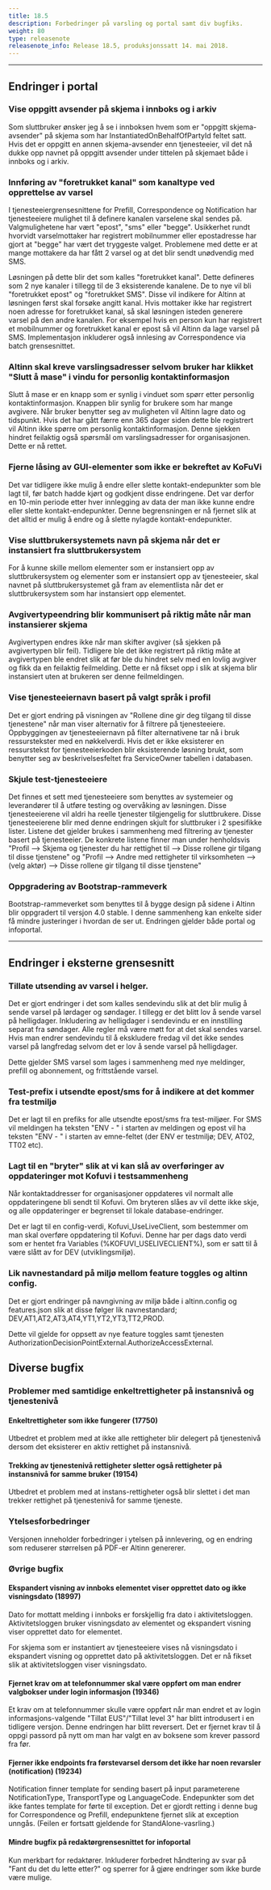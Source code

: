 ```yaml
---
title: 18.5
description: Forbedringer på varsling og portal samt div bugfiks.
weight: 80
type: releasenote
releasenote_info: Release 18.5, produksjonssatt 14. mai 2018.
---
```


***
## Endringer i portal
### Vise oppgitt avsender på skjema i innboks og i arkiv
Som sluttbruker ønsker jeg å se i innboksen hvem som er "oppgitt skjema-avsender" på skjema som har InstantiatedOnBehalfOfPartyId feltet satt. Hvis det er oppgitt en annen skjema-avsender enn tjenesteeier, vil det nå dukke opp navnet på oppgitt avsender under tittelen på skjemaet både i innboks og i arkiv.


### Innføring av "foretrukket kanal" som kanaltype ved opprettelse av varsel
I tjenesteeiergrensesnittene for Prefill, Correspondence og Notification har tjenesteeiere mulighet til å definere kanalen varselene skal sendes på. Valgmulighetene har vært "epost", "sms" eller "begge". Usikkerhet rundt hvorvidt varselmottaker har registrert mobilnummer eller epostadresse har gjort at "begge" har vært det tryggeste valget. Problemene med dette er at mange mottakere da har fått 2 varsel og at det blir sendt unødvendig med SMS.

Løsningen på dette blir det som kalles "foretrukket kanal". Dette defineres som 2 nye kanaler i tillegg til de 3 eksisterende kanalene. De to nye vil bli "foretrukket epost" og "foretrukket SMS". Disse vil indikere for Altinn at løsningen først skal forsøke angitt kanal. Hvis mottaker ikke har registrert noen adresse for foretrukket kanal, så skal løsningen isteden generere varsel på den andre kanalen. For eksempel hvis en person kun har registrert et mobilnummer og foretrukket kanal er epost så vil Altinn da lage varsel på SMS. Implementasjon inkluderer også innlesing av Correspondence via batch grensesnittet.


### Altinn skal kreve varslingsadresser selvom bruker har klikket "Slutt å mase" i vindu for personlig kontaktinformasjon
Slutt å mase er en knapp som er synlig i vinduet som spørr etter personlig kontaktinformasjon. Knappen blir synlig for brukere som har mange avgivere. Når bruker benytter seg av muligheten vil Altinn lagre dato og tidspunkt. Hvis det har gått færre enn 365 dager siden dette ble registrert vil Altinn ikke spørre om personlig kontaktinformasjon. Denne sjekken hindret feilaktig også spørsmål om varslingsadresser for organisasjonen. Dette er nå rettet.

### Fjerne låsing av GUI-elementer som ikke er bekreftet av KoFuVi

Det var tidligere ikke mulig å endre eller slette kontakt-endepunkter som ble lagt til, før batch hadde kjørt og godkjent disse endringene. Det var derfor en 10-min periode etter hver innlegging av data der man ikke kunne endre eller slette kontakt-endepunkter. Denne begrensningen er nå fjernet slik at det alltid er mulig å endre og å slette nylagde kontakt-endepunkter.

### Vise sluttbrukersystemets navn på skjema når det er instansiert fra sluttbrukersystem
For å kunne skille mellom elementer som er instansiert opp av sluttbrukersystem og elementer som er instansiert opp av tjenesteeier, skal navnet på sluttbrukersystemet gå fram av elementlista når det er sluttbrukersystem som har instansiert opp elementet.


### Avgivertypeendring blir kommunisert på riktig måte når man instansierer skjema
Avgivertypen endres ikke når man skifter avgiver (så sjekken på avgivertypen blir feil). Tidligere ble det ikke registrert på riktig måte at avgivertypen ble endret slik at før ble du hindret selv med en lovlig avgiver og fikk da en feilaktig feilmelding. Dette er nå fikset opp i slik at skjema blir instansiert uten at brukeren ser denne feilmeldingen.

### Vise tjenesteeiernavn basert på valgt språk i profil 
Det er gjort endring på visningen av "Rollene dine gir deg tilgang til disse tjenestene" når man viser alternativ for å filtrere på tjenesteeiere. Oppbyggingen av tjenesteeiernavn på filter alternativene tar nå i bruk ressurstekster med en nøkkelverdi. Hvis det er ikke eksisterer en ressurstekst for tjenesteeierkoden blir eksisterende løsning brukt, som benytter seg av beskrivelsesfeltet fra ServiceOwner tabellen i databasen.

### Skjule test-tjenesteeiere
Det finnes et sett med tjenesteeiere som benyttes av systemeier og leverandører til å utføre testing og overvåking av løsningen. Disse tjenesteeierene vil aldri ha reelle tjenester tilgjengelig for sluttbrukere. Disse tjenesteeierene blir med denne endringen skjult for sluttbruker i 2 spesifikke lister. Listene det gjelder brukes i sammenheng med filtrering av tjenester basert på tjenesteeier. De konkrete listene finner man under henholdsvis "Profil --> Skjema og tjenester du har rettighet til --> Disse rollene gir tilgang til disse tjenstene" og "Profil --> Andre med rettigheter til virksomheten --> (velg aktør) --> Disse rollene gir tilgang til disse tjenstene"

### Oppgradering av Bootstrap-rammeverk
Bootstrap-rammeverket som benyttes til å bygge design på sidene i Altinn blir oppgradert til versjon 4.0 stable. I denne sammenheng kan enkelte sider få mindre justeringer i hvordan de ser ut. Endringen gjelder både portal og infoportal.

***
## Endringer i eksterne grensesnitt
### Tillate utsending av varsel i helger.
Det er gjort endringer i det som kalles sendevindu slik at det blir mulig å sende varsel på lørdager og søndager. I tillegg er det blitt lov å sende varsel på helligdager. Inkludering av helligdager i sendevindu er en innstilling separat fra søndager. Alle regler må være møtt for at det skal sendes varsel. Hvis man endrer sendevindu til å ekskludere fredag vil det ikke sendes varsel på langfredag selvom det er lov å sende varsel på helligdager.

Dette gjelder SMS varsel som lages i sammenheng med nye meldinger, prefill og abonnement, og frittstående varsel.

### Test-prefix i utsendte epost/sms for å indikere at det kommer fra testmiljø
Det er lagt til en prefiks for alle utsendte epost/sms fra test-miljøer. For SMS vil meldingen ha teksten "ENV - " i starten av meldingen og epost vil ha teksten "ENV - " i starten av emne-feltet (der ENV er testmiljø; DEV, AT02, TT02 etc).

### Lagt til en "bryter" slik at vi kan slå av overføringer av oppdateringer mot Kofuvi i testsammenheng
Når kontaktaddresser for organisasjoner oppdateres vil normalt alle oppdateringene bli sendt til Kofuvi. Om bryteren slåes av vil dette ikke skje, og alle oppdateringer er begrenset til lokale database-endringer.

Det er lagt til en config-verdi, Kofuvi_UseLiveClient, som bestemmer om man skal overføre oppdatering til Kofuvi. Denne har per dags dato verdi som er hentet fra Variables (%KOFUVI_USELIVECLIENT%), som er satt til å være slått av for DEV (utviklingsmiljø).

### Lik navnestandard på miljø mellom feature toggles og altinn config.
Det er gjort endringer på navngivning av miljø både i altinn.config og features.json slik at disse følger lik navnestandard; DEV,AT1,AT2,AT3,AT4,YT1,YT2,YT3,TT2,PROD.

Dette vil gjelde for oppsett av nye feature toggles samt tjenesten AuthorizationDecisionPointExternal.AuthorizeAccessExternal.

## Diverse bugfix
### Problemer med samtidige enkeltrettigheter på instansnivå og tjenestenivå
#### Enkeltrettigheter som ikke fungerer (17750)
Utbedret et problem med at ikke alle rettigheter blir delegert på tjenestenivå dersom det eksisterer en aktiv rettighet på instansnivå.

#### Trekking av tjenestenivå rettigheter sletter også rettigheter på instansnivå for samme bruker (19154)
Utbedret et problem med at instans-rettigheter også blir slettet i det man trekker rettighet på tjenestenivå for samme tjeneste.

### Ytelsesforbedringer
Versjonen inneholder forbedringer i ytelsen på innlevering, og en endring som reduserer størrelsen på PDF-er Altinn genererer.

### Øvrige bugfix
#### Ekspandert visning av innboks elementet viser opprettet dato og ikke visningsdato (18997)
Dato for mottatt melding i innboks er forskjellig fra dato i aktivitetsloggen. Aktivitetsloggen bruker visningsdato av elementet og ekspandert visning viser opprettet dato for elementet.

For skjema som er instantiert av tjenesteeiere vises nå visningsdato i ekspandert visning og opprettet dato på aktivitetsloggen. Det er nå fikset slik at aktivitetsloggen viser visningsdato.

#### Fjernet krav om at telefonnummer skal være oppført om man endrer valgbokser under login informasjon (19346)
Et krav om at telefonnummer skulle være oppført når man endret et av login informasjons-valgende "Tillat EUS"/"Tillat level 3"  har blitt introdusert i en tidligere versjon. Denne endringen har blitt reversert.
Det er fjernet krav til å oppgi passord på nytt om man har valgt en av boksene som krever passord fra før.

#### Fjerner ikke endpoints fra førstevarsel dersom det ikke har noen revarsler (notification) (19234)
Notification finner template for sending basert på input parameterene NotificationType, TransportType og LanguageCode. Endepunkter som det ikke fantes template for førte til exception. Det er gjordt retting i denne bug for Correspondence og Prefill, endepunktene fjernet slik at exception unngås. (Feilen er fortsatt gjeldende for StandAlone-vasrling.)

#### Mindre bugfix på redaktørgrensesnittet for infoportal
Kun merkbart for redaktører. Inkluderer forbedret håndtering av svar på "Fant du det du lette etter?" og sperrer for å gjøre endringer som ikke burde være mulige.